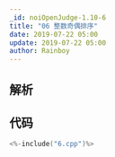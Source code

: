```yaml
---
_id: noiOpenJudge-1.10-6
title: "06 整数奇偶排序"
date: 2019-07-22 05:00
update: 2019-07-22 05:00
author: Rainboy
---
```


## 解析

## 代码

```c
<%-include("6.cpp")%>
```

